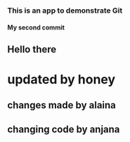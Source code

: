 ### This is an app to demonstrate Git

#### My second commit

## Hello there


# updated by honey



## changes made by alaina
## changing code by anjana